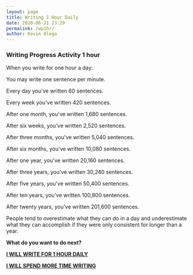 ```yaml
--- 
layout: page
title: Writing 1 Hour Daily
date: 2020-06-21 23:29
permalink: /wp1hr/ 
author: Kevin Olega 
--- 
```

### Writing Progress Activity 1 hour

When you write for one hour a day:

You may write one sentence per minute.

Every day you've written 60 sentences.

Every week you've written 420 sentences.

After one month, you've written 1,680 sentences.

After six weeks, you've written 2,520 sentences.

After three months, you've written 5,040 sentences.

After six months, you've written 10,080 sentences.

After one year, you've written 20,160 sentences.

After three years, you've written 30,240 sentences.

After five years, you've written 50,400 sentences.

After ten years, you've written 100,800 sentences.

After twenty years, you've written 201,600 sentences.

People tend to overestimate what they can do in a day and underestimate what they can accomplish if they were only consistent for longer than a year.

**What do you want to do next?**

**[I WILL WRITE FOR 1 HOUR DAILY](https://callcentertrainingtips.com/wphc/)**

**[I WILL SPEND MORE TIME WRITING](https://callcentertrainingtips.com/wph/)**